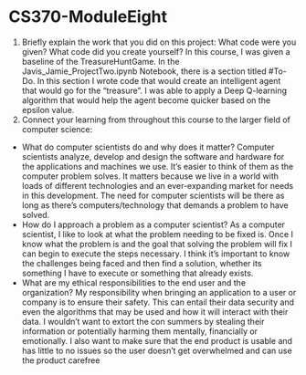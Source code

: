# CS370-ModuleEight

1. Briefly explain the work that you did on this project: What code were you given? What code did you create yourself?
In this course, I was given a baseline of the TreasureHuntGame. In the Javis_Jamie_ProjectTwo.ipynb Notebook, there is a section titled #To-Do. In this section I wrote code that would create an intelligent agent that would go for the “treasure”. I was able to apply a Deep Q-learning algorithm that would help the agent become quicker based on the epsilon value.
2. Connect your learning from throughout this course to the larger field of computer science:
- What do computer scientists do and why does it matter?
	Computer scientists analyze, develop and design the software and hardware for the applications and machines we use. It’s easier to think of them as the computer problem solves. It matters because we live in a world with loads of different technologies and an ever-expanding market for needs in this development. The need for computer scientists will be there as long as there’s computers/technology that demands a problem to have solved.
- How do I approach a problem as a computer scientist?
	As a computer scientist, I like to look at what the problem needing to be fixed is. Once I know what the problem is and the goal that solving the problem will fix I can begin to execute the steps necessary. I think it’s important to know the challenges being faced and then find a solution, whether its something I have to execute or something that already exists.
- What are my ethical responsibilities to the end user and the organization?
	My responsibility when bringing an application to a user or company is to ensure their safety. This can entail their data security and even the algorithms that may be used and how it will interact with their data. I wouldn’t want to extort the con summers by stealing their information or potentially harming them mentally, financially or emotionally. I also want to make sure that the end product is usable and has little to no issues so the user doesn’t get overwhelmed and can use the product carefree
